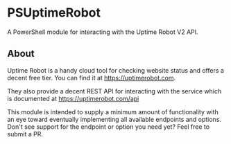 # PSUptimeRobot
A PowerShell module for interacting with the Uptime Robot V2 API.

## About
Uptime Robot is a handy cloud tool for checking website status and offers a decent free tier. You can find it at https://uptimerobot.com.

They also provide a decent REST API for interacting with the service which is documented at https://uptimerobot.com/api

This module is intended to supply a minimum amount of functionality with an eye toward eventually implementing all available endpoints and options. Don't see support for the endpoint or option you need yet? Feel free to submit a PR.